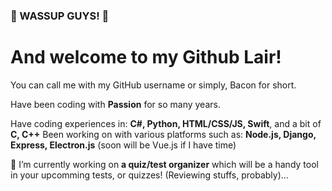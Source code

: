 ### 🥓 WASSUP GUYS! 🥓
# And welcome to my Github Lair!

You can call me with my GitHub username or simply, Bacon for short.

Have been coding with **Passion** for so many years.

Have coding experiences in: **C#, Python, HTML/CSS/JS, Swift**, and a bit of **C, C++**
Been working on with various platforms such as: **Node.js, Django, Express, Electron.js** (soon will be Vue.js if I have time)

🔭 I’m currently working on **a quiz/test organizer** which will be a handy tool in your upcomming tests, or quizzes! (Reviewing stuffs, probably)... 

<!--
**LiquidRekto/LiquidRekto** is a ✨ _special_ ✨ repository because its `README.md` (this file) appears on your GitHub profile.

Here are some ideas to get you started:

- 🔭 I’m currently working on ...
- 🌱 I’m currently learning ...
- 👯 I’m looking to collaborate on ...
- 🤔 I’m looking for help with ...
- 💬 Ask me about ...
- 📫 How to reach me: ...
- 😄 Pronouns: ...
- ⚡ Fun fact: ...
-->

